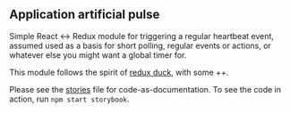 ## Application artificial pulse

Simple React <-> Redux module for triggering a regular heartbeat event, assumed used as a basis for short polling, regular events or actions, or whatever else you might want a global timer for.

This module follows the spirit of [redux duck](https://github.com/erikras/ducks-modular-redux), with some ++.

Please see the [stories](./stories.js) file for code-as-documentation. To see the code in action, run `npm start storybook`.
